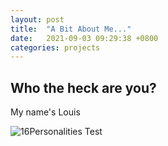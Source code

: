 ```yaml
---
layout: post
title:  "A Bit About Me..."
date:   2021-09-03 09:29:38 +0800
categories: projects
---
```

## Who the heck are you?
My name's Louis

![16Personalities Test](/media/personalitytest16.png)
